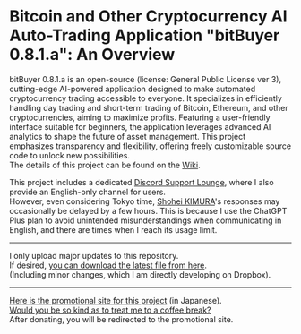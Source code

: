 # Bitcoin and Other Cryptocurrency AI Auto-Trading Application "bitBuyer 0.8.1.a": An Overview
bitBuyer 0.8.1.a is an open-source (license: General Public License ver 3), cutting-edge AI-powered application designed to make automated cryptocurrency trading accessible to everyone. It specializes in efficiently handling day trading and short-term trading of Bitcoin, Ethereum, and other cryptocurrencies, aiming to maximize profits. Featuring a user-friendly interface suitable for beginners, the application leverages advanced AI analytics to shape the future of asset management. This project emphasizes transparency and flexibility, offering freely customizable source code to unlock new possibilities.<br>
The details of this project can be found on the [Wiki](https://github.com/ShoheiKIMURA389/The-Cryptocurrency-Auto-Trading-Application-bitBuyer-0.8.1.a/wiki/The-bitBuyer-0.8.1.a's-Wiki-(English)).

This project includes a dedicated [Discord Support Lounge](https://discord.gg/Gt2u4ptjGD), where I also provide an English-only channel for users.<br>
However, even considering Tokyo time, [Shohei KIMURA](https://share.evernote.com/note/13987e43-d704-0046-8e37-595bdb942672)'s responses may occasionally be delayed by a few hours. This is because I use the ChatGPT Plus plan to avoid unintended misunderstandings when communicating in English, and there are times when I reach its usage limit.<hr>
I only upload major updates to this repository.<br>
If desired, [you can download the latest file from here](https://www.dropbox.com/scl/fi/cmsxiwgsfurcwrqjkceoy/bitBuyer.py?rlkey=5juwrwnvvppyu097oq7r0ldvh&e=1&dl=0).<br>
(Including minor changes, which I am directly developing on Dropbox).<hr>
[Here is the promotional site for this project](https://coin-clash-lab.com) (in Japanese).<br>
[Would you be so kind as to treat me to a coffee break?](https://www.paypal.com/ncp/payment/94AVNEYF53NCA)<br>
After donating, you will be redirected to the promotional site.
